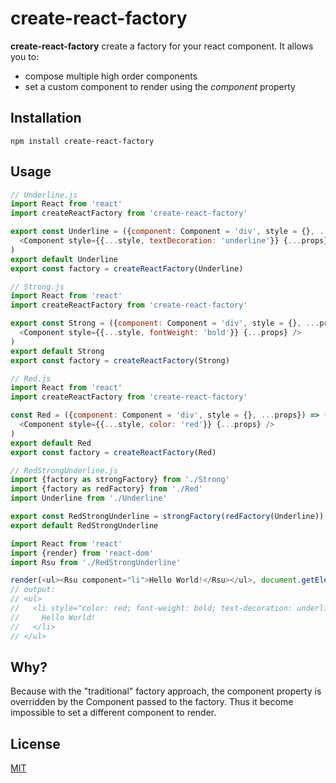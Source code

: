 # create-react-factory

**create-react-factory** create a factory for your react component. It allows you to:
+ compose multiple high order components
+ set a custom component to render using the *component* property

## Installation

```
npm install create-react-factory
```

## Usage

```javascript
// Underline.js
import React from 'react'
import createReactFactory from 'create-react-factory'

export const Underline = ({component: Component = 'div', style = {}, ...props}) => (
  <Component style={{...style, textDecoration: 'underline'}} {...props} />
)
export default Underline
export const factory = createReactFactory(Underline)
```

```javascript
// Strong.js
import React from 'react'
import createReactFactory from 'create-react-factory'

export const Strong = ({component: Component = 'div', style = {}, ...props}) => (
  <Component style={{...style, fontWeight: 'bold'}} {...props} />
)
export default Strong
export const factory = createReactFactory(Strong)
```

```javascript
// Red.js
import React from 'react'
import createReactFactory from 'create-react-factory'

const Red = ({component: Component = 'div', style = {}, ...props}) => (
  <Component style={{...style, color: 'red'}} {...props} />
)
export default Red
export const factory = createReactFactory(Red)
```

```javascript
// RedStrongUnderline.js
import {factory as strongFactory} from './Strong'
import {factory as redFactory} from './Red'
import Underline from './Underline'

export const RedStrongUnderline = strongFactory(redFactory(Underline))
export default RedStrongUnderline
```

```javascript
import React from 'react'
import {render} from 'react-dom'
import Rsu from './RedStrongUnderline'

render(<ul><Rsu component="li">Hello World!</Rsu></ul>, document.getElementById('root'))
// output:
// <ul>
//   <li style="color: red; font-weight: bold; text-decoration: underline;">
//     Hello World!
//   </li>
// </ul>
```

## Why?

Because with the "traditional" factory approach, the component property is overridden by the Component passed to the factory. Thus it become impossible to set a different component to render.

## License

[MIT](https://tldrlegal.com/license/mit-license)